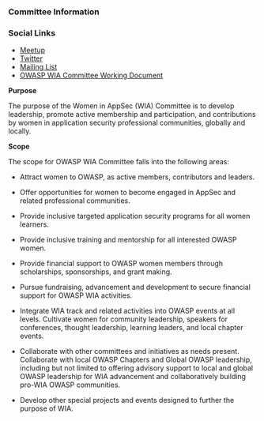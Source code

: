 ### Committee Information

### Social Links
* [Meetup](https://www.meetup.com/womeninappsec/)
* [Twitter](https://twitter.com/OWASPWIA)
* [Mailing List](https://groups.google.com/a/owasp.org/d/forum/wia-committee)
* [OWASP WIA Committee Working Document](https://docs.google.com/document/d/17r1btFUoSwxxL1hLnTmse9MY5t_5fWWmAr032gR5qrU/edit?usp=sharing)


**Purpose**

The purpose of the Women in AppSec (WIA) Committee is to develop leadership, promote active membership and participation, and contributions by women in application security professional communities, globally and locally.


**Scope**

The scope for OWASP WIA Committee falls into the following areas:

+ Attract women to OWASP, as active members, contributors and leaders.

+ Offer opportunities for women to become engaged in AppSec and related professional communities.

+ Provide inclusive targeted application security programs for all women learners.

+ Provide inclusive training and mentorship for all interested OWASP women.

+ Provide financial support to OWASP women members through scholarships, sponsorships, and grant making.

+ Pursue fundraising, advancement and development to secure financial support for OWASP WIA activities.

+ Integrate WIA track and related activities into OWASP events at all levels.
Cultivate women for community leadership, speakers for conferences, thought leadership, learning leaders, and local chapter events.

+ Collaborate with other committees and initiatives as needs present.
Collaborate with local OWASP Chapters and Global OWASP leadership, including but not limited to offering advisory support to local and global OWASP leadership for WIA advancement and collaboratively building pro-WIA OWASP communities.

+ Develop other special projects and events designed to further the purpose of WIA.
